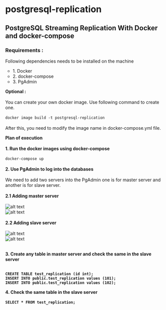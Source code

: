 # postgresql-replication

## PostgreSQL Streaming Replication With Docker and docker-compose

### Requirements :
Following dependencies needs to be installed on the machine
<ul style="list-style-type:circle">
  <li>1. Docker</li>
  <li>2. docker-compose</li>
  <li>3. PgAdmin</li>
</ul>

<b>Optional :</b><br><br>
You can create your own docker image. Use following command to create one. <br><br>
`docker image build -t postgresql-replication` <br><br>
After this, you need to modify the image name in docker-compose.yml file.

<b>Plan of execution</b><br><br>
<b>1. Run the docker images using docker-compose</b><br><br>
```docker-compose up```
<br><br>
<b>2. Use PgAdmin to log into the databases</b><br><br>
We need to add two servers into the PgAdmin one is for master server and another is for slave server.<br><br>
<b>2.1 Adding master server</b></br><br>
![alt text](master1.png)<br>
![alt text](master2.png)<br><br>
<b>2.2 Adding slave server</b></br><br>
![alt text](slave1.png)<br>
![alt text](slave2.png)<br><br>

<b>3. Create any table in <b>master server<b/> and check the same in the slave server</b><br><br>
  
```
CREATE TABLE test_replication (id int);
INSERT INTO public.test_replication values (101);
INSERT INTO public.test_replication values (102);
```

<b>4. Check the same table in the slave server</b><br><br>
```SELECT * FROM test_replication;```

